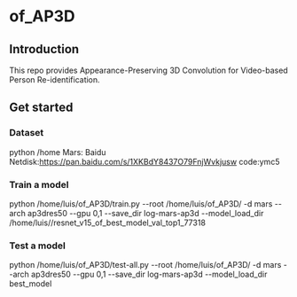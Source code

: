 # of_AP3D

## Introduction
This repo provides Appearance-Preserving 3D Convolution for Video-based Person Re-identification.
## Get started
### Dataset
python /home
Mars:
Baidu Netdisk:https://pan.baidu.com/s/1XKBdY8437O79FnjWvkjusw  code:ymc5

### Train a model
python /home/luis/of_AP3D/train.py --root /home/luis/of_AP3D/ -d mars --arch ap3dres50 --gpu 0,1 --save_dir log-mars-ap3d --model_load_dir /home/luis//resnet_v15_of_best_model_val_top1_77318

### Test a model
python /home/luis/of_AP3D/test-all.py --root /home/luis/of_AP3D/ -d mars --arch ap3dres50 --gpu 0,1 --save_dir log-mars-ap3d --model_load_dir best_model
